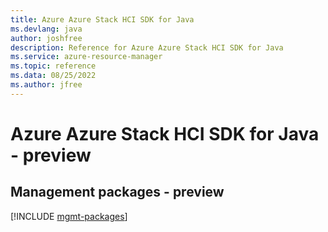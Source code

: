 ```yaml
---
title: Azure Azure Stack HCI SDK for Java
ms.devlang: java
author: joshfree
description: Reference for Azure Azure Stack HCI SDK for Java
ms.service: azure-resource-manager
ms.topic: reference
ms.data: 08/25/2022
ms.author: jfree
---
```

# Azure Azure Stack HCI SDK for Java - preview

## Management packages - preview
[!INCLUDE [mgmt-packages](azure-stack-hci-mgmt-index.md)]